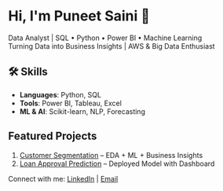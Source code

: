 # Hi, I'm Puneet Saini 👋

<!--
**puneet-data/puneet-data** is a ✨ _special_ ✨ repository because its `README.md` (this file) appears on your GitHub profile.

Here are some ideas to get you started:

- 🔭 I’m currently working on ...
- 🌱 I’m currently learning ...
- 👯 I’m looking to collaborate on ...
- 🤔 I’m looking for help with ...
- 💬 Ask me about ...
- 📫 How to reach me: ...
- 😄 Pronouns: ...
- ⚡ Fun fact: ...
-->

Data Analyst | SQL • Python • Power BI • Machine Learning  
Turning Data into Business Insights | AWS & Big Data Enthusiast

## 🛠 Skills
- **Languages**: Python, SQL  
- **Tools**: Power BI, Tableau, Excel  
- **ML & AI**: Scikit-learn, NLP, Forecasting  

##  Featured Projects
1. [Customer Segmentation](https://github.com/puneet-data/customer-segmentation-project) – EDA + ML + Business Insights
2. [Loan Approval Prediction](https://github.com/puneet-data/Loan_approval_project) – Deployed Model with Dashboard  

Connect with me: [LinkedIn](www.linkedin.com/in/puneet471) | [Email](sainipuneet471@gmail.com)
